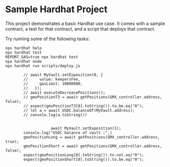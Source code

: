 # Sample Hardhat Project

This project demonstrates a basic Hardhat use case. It comes with a sample contract, a test for that contract, and a script that deploys that contract.

Try running some of the following tasks:

```shell
npx hardhat help
npx hardhat test
REPORT_GAS=true npx hardhat test
npx hardhat node
npx hardhat run scripts/deploy.js
```
            // await MyVault.setExposition(0, {
            //     value: keepersFee,
            //     gasLimit: 10000000,
            //   });
            // await executeDecreasePositions();
            // gmxPositionT3 = await getPositions(GMX_controller.address, false);
            // expect(gmxPositionT3[0].toString()).to.be.eq("0");
            // let a = await USDC.balanceOf(MyVault.address);
            // console.log(a.toString())


                        await MyVault.setExposition(1);
            console.log("USDC balance of vault :",)
            gmxPositionLong = await getPositions(GMX_controller.address, true);
            gmxPositionShort = await getPositions(GMX_controller.address, false);
            expect(gmxPositionLong[0].toString()).to.not.eq("0");
            expect(gmxPositionShort[0].toString()).to.be.eq("0");